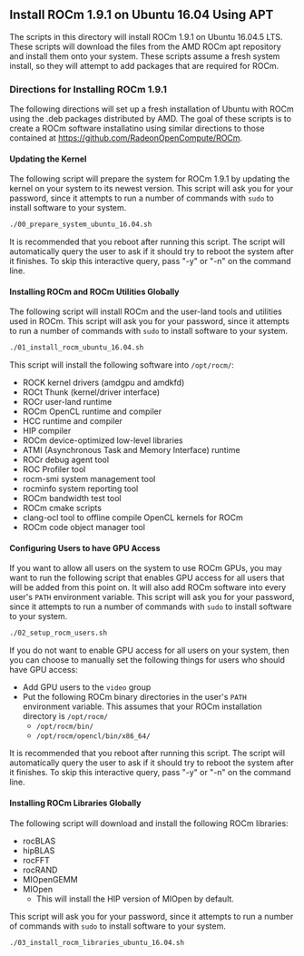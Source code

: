 ## Install ROCm 1.9.1 on Ubuntu 16.04 Using APT
The scripts in this directory will install ROCm 1.9.1 on Ubuntu 16.04.5 LTS.
These scripts will download the files from the AMD ROCm apt repository and install them onto your system.
These scripts assume a fresh system install, so they will attempt to add packages that are required for ROCm.

### Directions for Installing ROCm 1.9.1
The following directions will set up a fresh installation of Ubuntu with ROCm using the .deb packages distributed by AMD.
The goal of these scripts is to create a ROCm software installatino using similar directions to those contained at <https://github.com/RadeonOpenCompute/ROCm>.

#### Updating the Kernel
The following script will prepare the system for ROCm 1.9.1 by updating the kernel on your system to its newest version.
This script will ask you for your password, since it attempts to run a number of commands with `sudo` to install software to your system.

```bash
./00_prepare_system_ubuntu_16.04.sh
```

It is recommended that you reboot after running this script.
The script will automatically query the user to ask if it should try to reboot the system after it finishes.
To skip this interactive query, pass "-y" or "-n" on the command line.

#### Installing ROCm and ROCm Utilities Globally
The following script will install ROCm and the user-land tools and utilities used in ROCm.
This script will ask you for your password, since it attempts to run a number of commands with `sudo` to install software to your system.

```bash
./01_install_rocm_ubuntu_16.04.sh
```

This script will install the following software into `/opt/rocm/`:

- ROCK kernel drivers (amdgpu and amdkfd)
- ROCt Thunk (kernel/driver interface)
- ROCr user-land runtime
- ROCm OpenCL runtime and compiler
- HCC runtime and compiler
- HIP compiler
- ROCm device-optimized low-level libraries
- ATMI (Asynchronous Task and Memory Interface) runtime
- ROCr debug agent tool
- ROC Profiler tool
- rocm-smi system management tool
- rocminfo system reporting tool
- ROCm bandwidth test tool
- ROCm cmake scripts
- clang-ocl tool to offline compile OpenCL kernels for ROCm
- ROCm code object manager tool

#### Configuring Users to have GPU Access
If you want to allow all users on the system to use ROCm GPUs, you may want to run the following script that enables GPU access for all users that will be added from this point on.
It will also add ROCm software into every user's `PATH` environment variable.
This script will ask you for your password, since it attempts to run a number of commands with `sudo` to install software to your system.

```bash
./02_setup_rocm_users.sh
```

If you do not want to enable GPU access for all users on your system, then you can choose to manually set the following things for users who should have GPU access:

 - Add GPU users to the `video` group
 - Put the following ROCm binary directories in the user's `PATH` environment variable. This assumes that your ROCm installation directory is `/opt/rocm/`
    - `/opt/rocm/bin/`
    - `/opt/rocm/opencl/bin/x86_64/`

It is recommended that you reboot after running this script.
The script will automatically query the user to ask if it should try to reboot the system after it finishes.
To skip this interactive query, pass "-y" or "-n" on the command line.

#### Installing ROCm Libraries Globally
The following script will download and install the following ROCm libraries:

 - rocBLAS
 - hipBLAS
 - rocFFT
 - rocRAND
 - MIOpenGEMM
 - MIOpen
    - This will install the HIP version of MIOpen by default.

This script will ask you for your password, since it attempts to run a number of commands with `sudo` to install software to your system.
```bash
./03_install_rocm_libraries_ubuntu_16.04.sh
```
